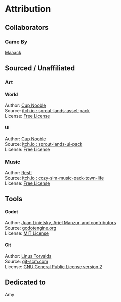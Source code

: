 # Attribution
## Collaborators

### Game By
[Maaack](https://maaack.itch.io/)  


## Sourced / Unaffiliated
### Art
#### World
Author: [Cup Nooble](https://cupnooble.itch.io/)  
Source: [itch.io : sprout-lands-asset-pack](https://cupnooble.itch.io/sprout-lands-asset-pack)  
License: [Free License](https://cupnooble.itch.io/sprout-lands-asset-pack)  

#### UI
Author: [Cup Nooble](https://cupnooble.itch.io/)  
Source: [itch.io : sprout-lands-ui-pack](https://cupnooble.itch.io/sprout-lands-ui-pack)  
License: [Free License](https://cupnooble.itch.io/sprout-lands-ui-pack)  

### Music
Author: [Rest!](https://richarrest.itch.io/)  
Source: [itch.io : cozy-sim-music-pack-town-life](https://richarrest.itch.io/cozy-sim-music-pack-town-life)  
License: [Free License](https://richarrest.itch.io/cozy-sim-music-pack-town-life)  


## Tools
#### Godot
Author: [Juan Linietsky, Ariel Manzur, and contributors](https://godotengine.org/contact)  
Source: [godotengine.org](https://godotengine.org/)  
License: [MIT License](https://github.com/godotengine/godot/blob/master/LICENSE.txt) 

#### Git
Author: [Linus Torvalds](https://github.com/torvalds)  
Source: [git-scm.com](https://git-scm.com/downloads)  
License: [GNU General Public License version 2](https://opensource.org/licenses/GPL-2.0)

## Dedicated to
Amy